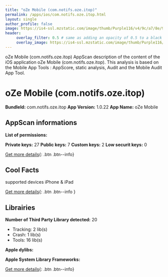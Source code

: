 ```yaml
---
title: "oZe Mobile (com.notifs.oze.itop)"
permalink: /apps/ios/com.notifs.oze.itop.html
layout: single
author_profile: false
image: https://is4-ssl.mzstatic.com/image/thumb/Purple116/v4/9c/a7/8e/9ca78e39-7719-6deb-e485-89a920b58564/AppIcon-0-0-1x_U007emarketing-0-0-0-10-0-0-sRGB-0-0-0-GLES2_U002c0-512MB-85-220-0-0.png/512x512bb.jpg
header: 
     overlay_filter: 0.5 # same as adding an opacity of 0.5 to a black background
     overlay_image: https://is4-ssl.mzstatic.com/image/thumb/Purple116/v4/9c/a7/8e/9ca78e39-7719-6deb-e485-89a920b58564/AppIcon-0-0-1x_U007emarketing-0-0-0-10-0-0-sRGB-0-0-0-GLES2_U002c0-512MB-85-220-0-0.png/512x512bb.jpg
---
```

oZe Mobile (com.notifs.oze.itop) AppScan description of the content of the iOS application oZe Mobile (com.notifs.oze.itop). This analysis is based on the Mobile App Tools : AppScore, static analysis, Audit and the Mobile Audit App Tool.

# oZe Mobile (com.notifs.oze.itop)

**BundleId:** com.notifs.oze.itop
**App Version:** 1.0.22
**App Name:** oZe Mobile


## AppScan informations 

**List of permissions:** 
  
  
**Private keys:** 27
**Public keys:** 7
**Custom keys:** 2
**Low securit keys:** 0
  
[Get more details](/pricing.html){: .btn .btn--info}

## Cool Facts

supported devices iPhone & iPad
  
[Get more details](/pricing.html){: .btn .btn--info }

## Librairies 
**Number of Third Party Library detected:** 20
- Tracking: 2 lib(s)
- Crash: 1 lib(s)
- Tools: 16 lib(s)


**Apple dylibs:**


**Apple System Library Frameworks:**


  
[Get more details](/pricing.html){: .btn .btn--info}

